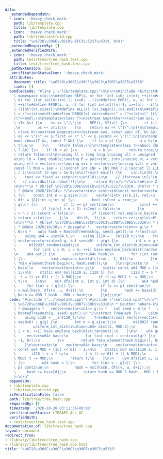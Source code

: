 ```yaml
---
data:
  _extendedDependsOn:
  - icon: ':heavy_check_mark:'
    path: lib/template.cpp
    title: lib/template.cpp
  - icon: ':heavy_check_mark:'
    path: lib/tree/centroid.cpp
    title: "\u6728\u306E\u91CD\u5FC3\u5217\u6319. O(n)"
  _extendedRequiredBy: []
  _extendedVerifiedWith:
  - icon: ':heavy_check_mark:'
    path: test/tree/tree_hash.test.cpp
    title: test/tree/tree_hash.test.cpp
  _pathExtension: cpp
  _verificationStatusIcon: ':heavy_check_mark:'
  attributes:
    document_title: "\u6728\u306E\u30CF\u30C3\u30B7\u30E5\u5316"
    links: []
  bundledCode: "#line 1 \"lib/template.cpp\"\n\n\n\n#include <bits/stdc++.h>\n\nusing\
    \ namespace std;\n\n#define REP(i, n) for (int i=0; i<(n); ++i)\n#define RREP(i,\
    \ n) for (int i=(int)(n)-1; i>=0; --i)\n#define FOR(i, a, n) for (int i=(a); i<(n);\
    \ ++i)\n#define RFOR(i, a, n) for (int i=(int)(n)-1; i>=(a); --i)\n\n#define SZ(x)\
    \ ((int)(x).size())\n#define ALL(x) (x).begin(),(x).end()\n\n#define DUMP(x) cerr<<#x<<\"\
    \ = \"<<(x)<<endl\n#define DEBUG(x) cerr<<#x<<\" = \"<<(x)<<\" (L\"<<__LINE__<<\"\
    )\"<<endl;\n\ntemplate<class T>\nostream &operator<<(ostream &os, const vector\
    \ <T> &v) {\n    os << \"[\";\n    REP(i, SZ(v)) {\n        if (i) os << \", \"\
    ;\n        os << v[i];\n    }\n    return os << \"]\";\n}\n\ntemplate<class T,\
    \ class U>\nostream &operator<<(ostream &os, const pair <T, U> &p) {\n    return\
    \ os << \"(\" << p.first << \" \" << p.second << \")\";\n}\n\ntemplate<class T>\n\
    bool chmax(T &a, const T &b) {\n    if (a < b) {\n        a = b;\n        return\
    \ true;\n    }\n    return false;\n}\n\ntemplate<class T>\nbool chmin(T &a, const\
    \ T &b) {\n    if (b < a) {\n        a = b;\n        return true;\n    }\n   \
    \ return false;\n}\n\nusing ll = long long;\nusing ull = unsigned long long;\n\
    using ld = long double;\nusing P = pair<int, int>;\nusing vi = vector<int>;\n\
    using vll = vector<ll>;\nusing vvi = vector<vi>;\nusing vvll = vector<vll>;\n\n\
    const ll MOD = 1e9 + 7;\nconst int INF = INT_MAX / 2;\nconst ll LINF = LLONG_MAX\
    \ / 2;\nconst ld eps = 1e-9;\n\n/*\nint main() {\n    cin.tie(0);\n    ios::sync_with_stdio(false);\n\
    \    cout << fixed << setprecision(10);\n\n    // ifstream in(\"in.txt\");\n \
    \   // cin.rdbuf(in.rdbuf());\n\n    return 0;\n}\n*/\n\n\n#line 2 \"lib/tree/centroid.cpp\"\
    \n\n/**\n * @brief \u6728\u306E\u91CD\u5FC3\u5217\u6319. O(n)\n * @author habara-k\n\
    \ * @date 2020/10/14\n */\nvector<int> centroid(const vector<vector<int>>& g)\
    \ {\n    const int n = g.size();\n    vector<int> sz(n,1), ret;\n    function<int(int,int)>\
    \ dfs = [&](int u,int p) {\n        bool isCent = true;\n        for (int v :\
    \ g[u]) {\n            if (v == p) continue;\n            sz[u] += dfs(v, u);\n\
    \            if (sz[v] > n / 2) isCent = false;\n        }\n        if (n - sz[u]\
    \ > n / 2) isCent = false;\n        if (isCent) ret.emplace_back(u);\n       \
    \ return sz[u];\n    };\n    dfs(0, -1);\n    return ret;\n}\n\n#line 3 \"lib/tree/tree_hash.cpp\"\
    \n\n/**\n * @brief \u6728\u306E\u30CF\u30C3\u30B7\u30E5\u5316\n * @author habara-k\n\
    \ * @date 2020/10/28\n * @usage\n *   vector<vector<int>> g;\n *   int seed =\
    \ 0;\n *   auto hash = RootedTreeHash(g, seed).get();\n */\nstruct TreeHash {\n\
    \    using u64 = uint64_t;\n    using i128 = __int128_t;\n\n    TreeHash(const\
    \ vector<vector<int>>& g, int seed=0) : g(g) {\n        int n = g.size();\n  \
    \      mt19937 random(seed);\n        uniform_int_distribution<u64> dist(2, MOD-2);\n\
    \        for (int i = 0; i < n; ++i) base.emplace_back(dist(random));\n    }\n\
    \n    u64 get() {\n        vector<u64> hash;\n        for (int root : centroid(g))\
    \ {\n            hash.emplace_back(dfs(root, -1, 0));\n        }\n        return\
    \ *min_element(hash.begin(), hash.end());\n    }\n\nprivate:\n    vector<u64>\
    \ base;\n    vector<vector<int>> g;\n    static const u64 MOD = (1ul << 61) -\
    \ 1;\n\n    static u64 mul(i128 a, i128 b) {\n        i128 t = a * b;\n      \
    \  t = (t >> 61) + (t & MOD);\n        if (t >= MOD) t -= MOD;\n        return\
    \ t;\n    }\n\n    u64 dfs(int u, int p, int d) {\n        u64 hash = 1;\n   \
    \     for (int v : g[u]) {\n            if (v == p) continue;\n            hash\
    \ = mul(hash, dfs(v, u, d+1));\n        }\n        hash += base[d];\n        return\
    \ hash >= MOD ? hash - MOD : hash;\n    }\n};\n\n"
  code: "#include \"../template.cpp\"\n#include \"centroid.cpp\"\n\n/**\n * @brief\
    \ \u6728\u306E\u30CF\u30C3\u30B7\u30E5\u5316\n * @author habara-k\n * @date 2020/10/28\n\
    \ * @usage\n *   vector<vector<int>> g;\n *   int seed = 0;\n *   auto hash =\
    \ RootedTreeHash(g, seed).get();\n */\nstruct TreeHash {\n    using u64 = uint64_t;\n\
    \    using i128 = __int128_t;\n\n    TreeHash(const vector<vector<int>>& g, int\
    \ seed=0) : g(g) {\n        int n = g.size();\n        mt19937 random(seed);\n\
    \        uniform_int_distribution<u64> dist(2, MOD-2);\n        for (int i = 0;\
    \ i < n; ++i) base.emplace_back(dist(random));\n    }\n\n    u64 get() {\n   \
    \     vector<u64> hash;\n        for (int root : centroid(g)) {\n            hash.emplace_back(dfs(root,\
    \ -1, 0));\n        }\n        return *min_element(hash.begin(), hash.end());\n\
    \    }\n\nprivate:\n    vector<u64> base;\n    vector<vector<int>> g;\n    static\
    \ const u64 MOD = (1ul << 61) - 1;\n\n    static u64 mul(i128 a, i128 b) {\n \
    \       i128 t = a * b;\n        t = (t >> 61) + (t & MOD);\n        if (t >=\
    \ MOD) t -= MOD;\n        return t;\n    }\n\n    u64 dfs(int u, int p, int d)\
    \ {\n        u64 hash = 1;\n        for (int v : g[u]) {\n            if (v ==\
    \ p) continue;\n            hash = mul(hash, dfs(v, u, d+1));\n        }\n   \
    \     hash += base[d];\n        return hash >= MOD ? hash - MOD : hash;\n    }\n\
    };\n\n"
  dependsOn:
  - lib/template.cpp
  - lib/tree/centroid.cpp
  isVerificationFile: false
  path: lib/tree/tree_hash.cpp
  requiredBy: []
  timestamp: '2020-10-28 03:11:36+09:00'
  verificationStatus: LIBRARY_ALL_AC
  verifiedWith:
  - test/tree/tree_hash.test.cpp
documentation_of: lib/tree/tree_hash.cpp
layout: document
redirect_from:
- /library/lib/tree/tree_hash.cpp
- /library/lib/tree/tree_hash.cpp.html
title: "\u6728\u306E\u30CF\u30C3\u30B7\u30E5\u5316"
---
```

